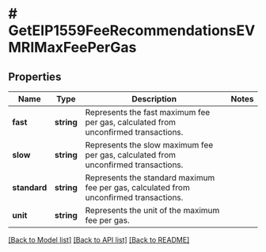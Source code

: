 # # GetEIP1559FeeRecommendationsEVMRIMaxFeePerGas

## Properties

Name | Type | Description | Notes
------------ | ------------- | ------------- | -------------
**fast** | **string** | Represents the fast maximum fee per gas, calculated from unconfirmed transactions. |
**slow** | **string** | Represents the slow maximum fee per gas, calculated from unconfirmed transactions. |
**standard** | **string** | Represents the standard maximum fee per gas, calculated from unconfirmed transactions. |
**unit** | **string** | Represents the unit of the maximum fee per gas. |

[[Back to Model list]](../../README.md#models) [[Back to API list]](../../README.md#endpoints) [[Back to README]](../../README.md)
